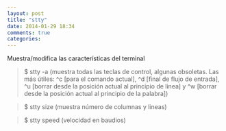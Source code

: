 ```yaml
---
layout: post
title: "stty"
date: 2014-01-29 18:34
comments: true
categories: 
---
```

Muestra/modifica las características del terminal

>$ stty -a  (muestra todas las teclas de control, algunas obsoletas. Las más útiles: ^c [para el comando actual], ^d [final de flujo de entrada], ^u [borrar desde la posición actual al principio de linea] y ^w [borrar desde la posición actual al principio de la palabra])

>$ stty size   (muestra número de columnas y lineas)

>$ stty speed  (velocidad en baudios)

